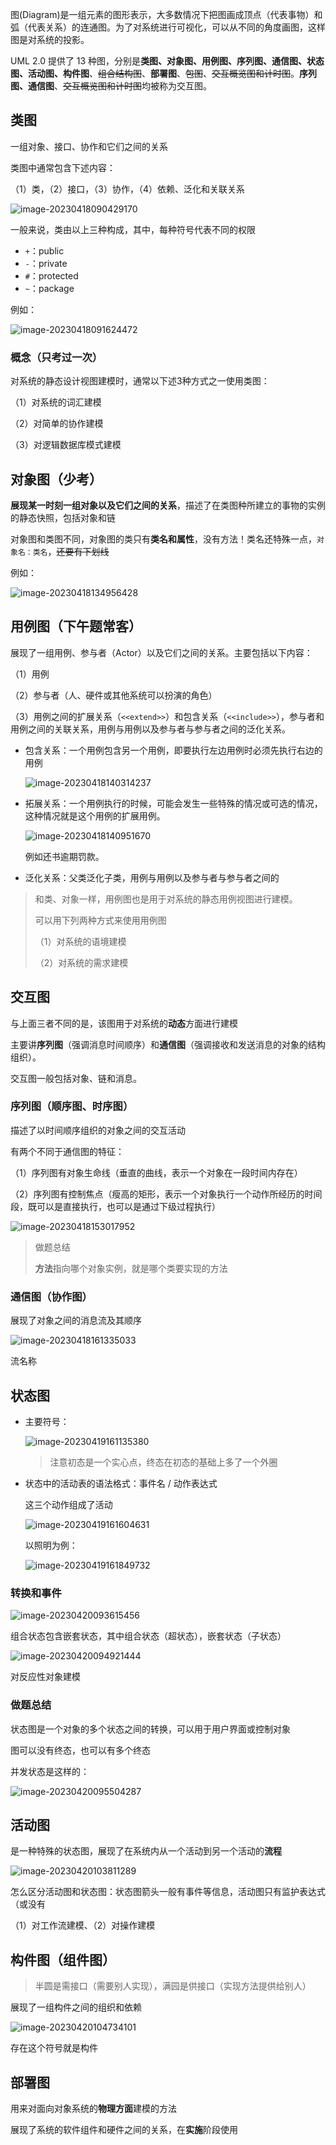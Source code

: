 图(Diagram)是一组元素的图形表示，大多数情况下把图画成顶点（代表事物）和弧（代表关系）的连通图。为了对系统进行可视化，可以从不同的角度画图，这样图是对系统的投影。

UML 2.0 提供了 13 种图，分别是**类图、对象图、用例图、序列图、通信图、状态图、活动图、构件图**、~~组合结构图~~、**部署图**、~~包图~~、~~交互概览图和计时图~~。**序列图、通信图**、~~交互概览图和计时图~~均被称为交互图。

## 类图

一组对象、接口、协作和它们之间的关系

类图中通常包含下述内容：

（1）类，（2）接口，（3）协作，（4）依赖、泛化和关联关系

![image-20230418090429170](https://picgo-picture-storage.oss-cn-guangzhou.aliyuncs.com/img/image-20230418090429170.png)

一般来说，类由以上三种构成，其中，每种符号代表不同的权限

- `+`：public
- `-`：private
- `#`：protected
- `~`：package

例如：

![image-20230418091624472](https://picgo-picture-storage.oss-cn-guangzhou.aliyuncs.com/img/image-20230418091624472.png)

### 概念（只考过一次）

对系统的静态设计视图建模时，通常以下述3种方式之一使用类图：

（1）对系统的词汇建模

（2）对简单的协作建模

（3）对逻辑数据库模式建模

## 对象图（少考）

**展现某一时刻一组对象以及它们之间的关系**，描述了在类图种所建立的事物的实例的静态快照，包括对象和链

对象图和类图不同，对象图的类只有**类名和属性**，没有方法！类名还特殊一点，`对象名：类名`，~~还要有下划线~~

例如：

![image-20230418134956428](https://picgo-picture-storage.oss-cn-guangzhou.aliyuncs.com/img/image-20230418134956428.png)

## 用例图（下午题常客）

展现了一组用例、参与者（Actor）以及它们之间的关系。主要包括以下内容：

（1）用例

（2）参与者（人、硬件或其他系统可以扮演的角色）

（3）用例之间的扩展关系（`<<extend>>`）和包含关系（`<<include>>`），参与者和用例之间的关联关系，用例与用例以及参与者与参与者之间的泛化关系。

- 包含关系：一个用例包含另一个用例，即要执行左边用例时必须先执行右边的用例

  ![image-20230418140314237](https://picgo-picture-storage.oss-cn-guangzhou.aliyuncs.com/img/image-20230418140314237.png)

- 拓展关系：一个用例执行的时候，可能会发生一些特殊的情况或可选的情况，这种情况就是这个用例的扩展用例。

  ![image-20230418140951670](https://picgo-picture-storage.oss-cn-guangzhou.aliyuncs.com/img/image-20230418140951670.png)

  例如还书逾期罚款。 

- 泛化关系：父类泛化子类，用例与用例以及参与者与参与者之间的

> 和类、对象一样，用例图也是用于对系统的静态用例视图进行建模。
>
> 可以用下列两种方式来使用用例图
>
> （1）对系统的语境建模
>
> （2）对系统的需求建模

## 交互图

与上面三者不同的是，该图用于对系统的**动态**方面进行建模

主要讲**序列图**（强调消息时间顺序）和**通信图**（强调接收和发送消息的对象的结构组织）。

交互图一般包括对象、链和消息。

### 序列图（顺序图、时序图）

描述了以时间顺序组织的对象之间的交互活动

有两个不同于通信图的特征：

（1）序列图有对象生命线（垂直的曲线，表示一个对象在一段时间内存在）

（2）序列图有控制焦点（瘦高的矩形，表示一个对象执行一个动作所经历的时间段，既可以是直接执行，也可以是通过下级过程执行）

![image-20230418153017952](https://picgo-picture-storage.oss-cn-guangzhou.aliyuncs.com/img/image-20230418153017952.png)

> 做题总结
>
> **方法**指向哪个对象实例，就是哪个类要实现的方法

### 通信图（协作图）

展现了对象之间的消息流及其顺序

![image-20230418161335033](https://picgo-picture-storage.oss-cn-guangzhou.aliyuncs.com/img/image-20230418161335033.png)

流名称

## 状态图

- 主要符号：

  ![image-20230419161135380](https://picgo-picture-storage.oss-cn-guangzhou.aliyuncs.com/img/image-20230419161135380.png)

  >注意初态是一个实心点，终态在初态的基础上多了一个外圈

- 状态中的活动表的语法格式：事件名 / 动作表达式

  这三个动作组成了活动

  ![image-20230419161604631](https://picgo-picture-storage.oss-cn-guangzhou.aliyuncs.com/img/image-20230419161604631.png)

  以照明为例：

  ![image-20230419161849732](https://picgo-picture-storage.oss-cn-guangzhou.aliyuncs.com/img/image-20230419161849732.png)

### 转换和事件

![image-20230420093615456](https://picgo-picture-storage.oss-cn-guangzhou.aliyuncs.com/img/image-20230420093615456.png)

组合状态包含嵌套状态，其中组合状态（超状态），嵌套状态（子状态）

![image-20230420094921444](https://picgo-picture-storage.oss-cn-guangzhou.aliyuncs.com/img/image-20230420094921444.png)

对反应性对象建模

### 做题总结

状态图是一个对象的多个状态之间的转换，可以用于用户界面或控制对象

图可以没有终态，也可以有多个终态

并发状态是这样的：

![image-20230420095504287](https://picgo-picture-storage.oss-cn-guangzhou.aliyuncs.com/img/image-20230420095504287.png)

## 活动图

是一种特殊的状态图，展现了在系统内从一个活动到另一个活动的**流程**

 ![image-20230420103811289](https://picgo-picture-storage.oss-cn-guangzhou.aliyuncs.com/img/image-20230420103811289.png)

怎么区分活动图和状态图：状态图箭头一般有事件等信息，活动图只有监护表达式（或没有

（1）对工作流建模、（2）对操作建模

## 构件图（组件图）

> 半圆是需接口（需要别人实现），满园是供接口（实现方法提供给别人）

展现了一组构件之间的组织和依赖

![image-20230420104734101](https://picgo-picture-storage.oss-cn-guangzhou.aliyuncs.com/img/image-20230420104734101.png)

存在这个符号就是构件

## 部署图

用来对面向对象系统的**物理方面**建模的方法

展现了系统的软件组件和硬件之间的关系，在**实施**阶段使用
